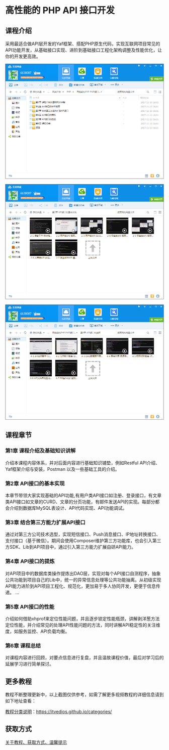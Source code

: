 # 高性能的 PHP API 接口开发

## 课程介绍

采用最适合做API层开发的Yaf框架、搭配PHP原生代码，实现互联网项目常见的API功能开发，从基础接口实现、进阶到基础接口工程化架构调整及性能优化，让你的开发更高效。

![](img/高性能的PHP接口开发1.png)

<!--more-->

![](img/高性能的PHP接口开发2.png)

![](img/高性能的PHP接口开发3.png)

## 课程章节

### 第1章 课程介绍及基础知识讲解

介绍本课程内容体系，并对后面内容进行基础知识铺垫，例如Restful API介绍、Yaf框架介绍与安装，Postman 以及一些基础工具的介绍。

### 第2章 API接口的基本实现

本章节带领大家实现基础的API功能,有用户类API接口如注册、登录接口，有文章类API接口如文章的CURD、文章的分页功能，有邮件发送API的实现。每部分都会介绍到数据库MySQL表设计、API代码实现、API功能调试。

### 第3章 结合第三方能力扩展API接口

通过对第三方公司技术选型，实现短信接口、Push消息接口、IP地址转换接口、支付接口（基于微信）。期间会使用Composer维护第三方功能库，也会引入第三方SDK、Lib到API项目中，通过引入第三方能力扩展自研API能力。

### 第4章 API接口的提炼

对API项目中的数据库类操作提炼出DAO层，实现对每个API接口自测程序，抽象公共功能到项目自己的Lib中，统一的异常信息处理等公共功能抽离。从初级实现API能力进阶到API项目工程化、规范化，更加易于多人协同开发，更便于信息传递。 ...

### 第5章 API接口的性能

介绍如何借助xhprof来定位性能问题，并且逐步锁定性能瓶颈，讲解剥洋葱方法定位性能，并介绍常见的处理API性能问题的方法，同时讲解API稳定性的关注维度，如服务监控、API负载均衡。

### 第6章 课程总结

对课程内容进行回顾，对要点信息进行复盘，并且温故课程价值，最后对学习后的延展学习进行简单探讨。

## 更多教程

教程不断整理更新中，以上截图仅供参考，如需了解更多视频教程的详细信息请到如下地址查看：

[教程分类说明](https://itvedios.github.io/categories/)：<https://itvedios.github.io/categories/>

## 获取方式

[关于教程、获取方式、温馨提示](https://itvedios.github.io/about/)
